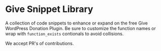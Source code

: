 # Give Snippet Library

A collection of code snippets to enhance or expand on the free Give WordPress Donation Plugin. Be sure to customize the function names or wrap with `function_exists` contionals to avoid collisions. 

We accept PR's of contributions.